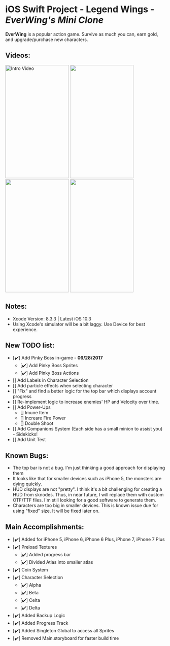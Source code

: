 # iOS Swift Project - Legend Wings - *EverWing's Mini Clone*

**EverWing** is a popular action game. Survive as much you can, earn gold, and upgrade/purchase new characters.

## Videos:
<p>
<img src='https://github.com/woguan/Legend-Wings/blob/master/Angelica%20Fighti/Gif/Intro.gif' title='Intro Video' width='200' height='357' alt='Intro Video' /> <img src='https://github.com/woguan/Legend-Wings/blob/master/Angelica%20Fighti/Gif/selection.gif' width='200' height='357'/> <img src='https://github.com/woguan/Legend-Wings/blob/master/Angelica%20Fighti/Gif/startgame.gif' width='200' height='357'/> <img src='https://github.com/woguan/Legend-Wings/blob/master/Angelica%20Fighti/Gif/midgame.gif' width='200' height='357'/>

## Notes:
- Xcode Version: 8.3.3 | Latest iOS 10.3
- Using Xcode's simulator will be a bit laggy. Use Device for best experience.

## New TODO list:
- [✔️] Add Pinky Boss in-game - <b>06/28/2017</b>
  - [✔️] Add Pinky Boss Sprites
  - [✔️] Add Pinky Boss Actions
- [] Add Labels in Character Selection
- [] Add particle effects when selecting character
- [] "Fix" and find a better logic for the top bar which displays account progress
- [] Re-implement logic to increase enemies' HP and Velocity over time. 
- [] Add Power-Ups
  - [] Imune Item
  - [] Increare Fire Power
  - [] Double Shoot
- [] Add Companions System (Each side has a small minion to assist you) - Sidekicks!
- [] Add Unit Test

## Known Bugs:
- The top bar is not a bug. I'm just thinking a good approach for displaying them
- It looks like that for smaller devices such as iPhone 5, the monsters are dying quickly.
- HUD displays are not "pretty". I think it's a bit challenging for creating a HUD from sknodes. Thus, in near future, I will replace them with custom OTF/TTF files. I'm still looking for a good software to generate them.
- Characters are too big in smaller devices. This is known issue due for using "fixed" size. It will be fixed later on.

## Main Accomplishments:
- [✔️] Added for iPhone 5, iPhone 6, iPhone 6 Plus, iPhone 7, iPhone 7 Plus 
- [✔️] Preload Textures
  - [✔️] Added progress bar
  - [✔️] Divided Atlas into smaller atlas
- [✔️] Coin System
- [✔️] Character Selection
  - [✔️] Alpha
  - [✔️] Beta
  - [✔️] Celta
  - [✔️] Delta
- [✔️] Added Backup Logic
- [✔️] Added Progress Track
- [✔️] Added Singleton Global to access all Sprites
- [✔️] Removed Main.storyboard for faster build time

  
